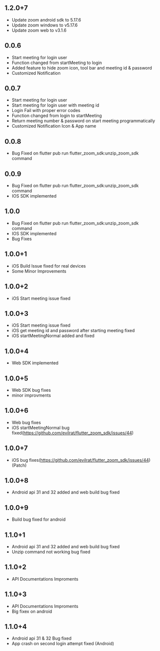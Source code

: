 ## 1.2.0+7

- Update zoom android sdk to 5.17.6
- Update zoom windows to v5.17.6
- Update zoom web to v3.1.6

## 0.0.6

- Start meeting for login user
- Function changed from startMeeting to login
- Added feature to hide zoom icon, tool bar and meeting id & password
- Customized Notification

## 0.0.7

- Start meeting for login user
- Start meeting for login user with meeting id
- Login Fail with proper error codes
- Function changed from login to startMeeting
- Return meeting number & password on start meeting programmatically
- Customized Notification Icon & App name

## 0.0.8

- Bug Fixed on flutter pub run flutter_zoom_sdk:unzip_zoom_sdk command

## 0.0.9

- Bug Fixed on flutter pub run flutter_zoom_sdk:unzip_zoom_sdk command
- IOS SDK implemented

## 1.0.0

- Bug Fixed on flutter pub run flutter_zoom_sdk:unzip_zoom_sdk command
- IOS SDK implemented
- Bug Fixes

## 1.0.0+1

- iOS Build Issue fixed for real devices
- Some Minor Improvements

## 1.0.0+2

- iOS Start meeting issue fixed

## 1.0.0+3

- iOS Start meeting issue fixed
- iOS get meeting id and password after starting meeting fixed
- iOS startMeetingNormal added and fixed

## 1.0.0+4

- Web SDK implemented

## 1.0.0+5

- Web SDK bug fixes
- minor improvments

## 1.0.0+6

- Web bug fixes
- iOS startMeetingNormal bug fixed(https://github.com/evilrat/flutter_zoom_sdk/issues/44)

## 1.0.0+7

- iOS bug fixes(https://github.com/evilrat/flutter_zoom_sdk/issues/44) (Patch)

## 1.0.0+8

- Android api 31 and 32 added and web build bug fixed

## 1.0.0+9

- Build bug fixed for android

## 1.1.0+1

- Android api 31 and 32 added and web build bug fixed
- Unzip command not working bug fixed

## 1.1.0+2

- API Documentations Improments

## 1.1.0+3

- API Documentations Improments
- Big fixex on android

## 1.1.0+4

- Android api 31 & 32 Bug fixed
- App crash on second login attempt fixed (Android)